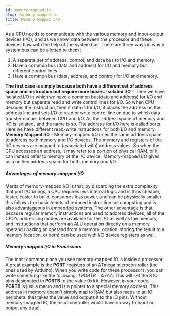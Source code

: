 ```yaml
---
id: memory-mapped-io
slug: /memory-mapped-io
title: Memory Mapped I/O
---
```


As a CPU needs to communicate with the various memory and input-output devices
(I/O), and as we know, data between the processor and these devices flow with
the help of the system bus. There are three ways in which system bus can be
allotted to them :

1. A separate set of address, control, and data bus to I/O and memory.
2. Have a common bus (data and address) for I/O and memory but different control
   lines.
3. Have a common bus (data, address, and control) for I/O and memory.

**The first case is simply because both have a different set of address space
and instruction but require more buses.** **Isolated I/O –** Then we have
Isolated I/O in which we have a common bus(data and address) for I/O and memory
but separate read and write control lines for I/O. So when CPU decodes the
instruction, then if data is for I/O, it places the address on the address line
and sets I/O to read or write control line on due to which data transfer occurs
between CPU and I/O. As the address space of memory and I/O is isolated, and the
name is so. The address for I/O here is called ports. Here we have different
read-write instructions for both I/O and memory.
 **Memory Mapped I/O –**
Memory-mapped I/O uses the same address space to address both memory and I/O
devices. The memory and registers of the I/O devices are mapped to (associated
with) address values. So when the CPU accesses an address, it may refer to a
portion of physical RAM, or it can instead refer to memory of the I/O device. Memory-mapped I/O gives us a unified address space for both, memory and I/O

##### Advantages of memory-mapped I/O

Merits of memory-mapped I/O is that, by discarding the extra complexity that
port I/O brings, a CPU requires less internal logic and is thus cheaper, faster,
easier to build, consumes less power, and can be physically smaller; this
follows the basic tenets of reduced instruction set computing and is also
advantageous in embedded systems. The other advantage is that, because regular
memory instructions are used to address devices, all of the CPU's addressing
modes are available for the I/O as well as the memory, and instructions that
perform an ALU operation directly on a memory operand (loading an operand from a
memory location, storing the result to a memory location, or both) can be used
with I/O device registers as well.

##### Memory-mapped I/O in Processors

The most common place you see memory-mapped IO is inside a processor. A great
example is the **PORT** registers of an ATmega microcontroller (the ones used by
Arduino). When you write code for these processors, you can write something like
the following. _1 PORTB = 0xAA;_ This will set the 8 IO pins designated to
**PORTB** to the value 0xAA. However, in your code, **PORTB** is just a macro
and is a pointer to a special memory address. This address in memory doesn't
simply map to RAM but also maps to an IO peripheral that takes the value and
outputs it to the IO pins. Without memory-mapped IO, the microcontroller would
have no way to input or output any data!.
